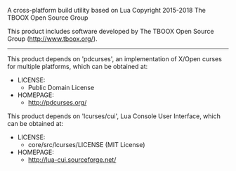 A cross-platform build utility based on Lua
Copyright 2015-2018 The TBOOX Open Source Group

This product includes software developed by The TBOOX Open Source Group (http://www.tboox.org/).

-------------------------------------------------------------------------------

This product depends on 'pdcurses', an implementation of X/Open curses for multiple platforms,
which can be obtained at:

  * LICENSE:
    * Public Domain License
  * HOMEPAGE:
    * http://pdcurses.org/

This product depends on 'lcurses/cui', Lua Console User Interface,
which can be obtained at:

  * LICENSE:
    * core/src/lcurses/LICENSE (MIT License)
  * HOMEPAGE:
    * http://lua-cui.sourceforge.net/


